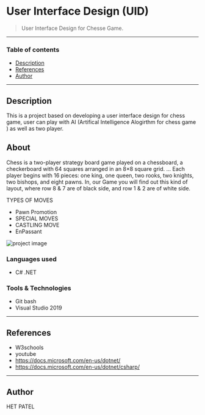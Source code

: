 # User Interface Design (UID)

> User Interface Design for Chesse Game.
---
### Table of contents

- [Description](#description)
- [References](#references)
- [Author](#author)

---

## Description

This is a project based on developing a user interface design for chess game, user can play with AI (Artifical Intelligence Alogirthm for chess game ) as well as two player.


## About

Chess is a two-player strategy board game played on a chessboard, a checkerboard with 64 squares arranged in an 8×8 square grid. ... Each player begins with 16 pieces:
one king, one queen, two rooks, two knights, two bishops, and eight pawns.
In, our Game you will find out this kind of layout, where row 8 & 7 are of black side, and row 1 & 2 are of white side.

TYPES OF MOVES
- Pawn Promotion
- SPECIAL MOVES
- CASTLING MOVE
- EnPassant

![project image](images/chesse.jpg)
<!-- [Mini App Roadmap](https://docs.google.com/document/d/1TpHGnCcIn6bnD6QrYBVCE3Fy8hYhpX5EnLAdrxudBms/edit?usp=sharing)  -->

### Languages used
- C# .NET

### Tools & Technologies 
- Git bash
- Visual Studio 2019


---

## References
- W3schools
- youtube
- https://docs.microsoft.com/en-us/dotnet/    
- https://docs.microsoft.com/en-us/dotnet/csharp/ 


---

## Author

HET PATEL





